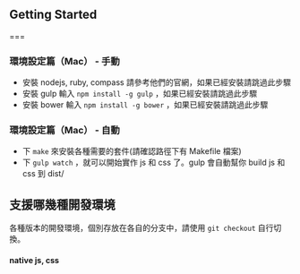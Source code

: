 ## Getting Started

===
### 環境設定篇（Mac） - 手動
- 安裝 nodejs, ruby, compass 請參考他們的官網，如果已經安裝請跳過此步驟
- 安裝 gulp 輸入 `npm install -g gulp` ，如果已經安裝請跳過此步驟
- 安裝 bower 輸入 `npm install -g bower` ，如果已經安裝請跳過此步驟

### 環境設定篇（Mac） - 自動 
- 下 `make` 來安裝各種需要的套件(請確認路徑下有 Makefile 檔案)
- 下 `gulp watch` ，就可以開始實作 js 和 css 了。gulp 會自動幫你 build js 和 css 到 dist/

## 支援哪幾種開發環境
各種版本的開發環境，個別存放在各自的分支中，請使用 `git checkout` 自行切換。

#### native js, css

